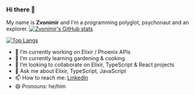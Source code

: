 ### Hi there 👋
My name is __Zvonimir__ and I'm a programming polyglot, psychonaut and an explorer.
[![Zvonimir's GitHub stats](https://github-readme-stats.vercel.app/api?username=zvonimirr&show_icons=true&theme=github_dark&count_private=true)](https://github.com/anuraghazra/github-readme-stats)

[![Top Langs](https://github-readme-stats.vercel.app/api/top-langs/?username=zvonimirr&layout=compact&theme=github_dark)](https://github.com/anuraghazra/github-readme-stats)

- 🔭 I’m currently working on Elixir / Phoenix APIs
- 🌱 I’m currently learning gardening & cooking
- 👯 I’m looking to collaborate on Elixir, TypeScript & React projects
- 💬 Ask me about Elixir, TypeScript, JavaScript
- 📫 How to reach me: [LinkedIn](https://www.linkedin.com/in/zvonimirr/)
- 😄 Pronouns: he/him
<!--
**DjordjeVucinac82/DjordjeVucinac82** is a ✨ _special_ ✨ repository because its `README.md` (this file) appears on your GitHub profile.


Here are some ideas to get you started:

- 🔭 I’m currently working on ...
- 🌱 I’m currently learning ...
- 👯 I’m looking to collaborate on ...
- 🤔 I’m looking for help with ...
- 💬 Ask me about ...
- 📫 How to reach me: ...
- 😄 Pronouns: ...
- ⚡ Fun fact: ...
-->

